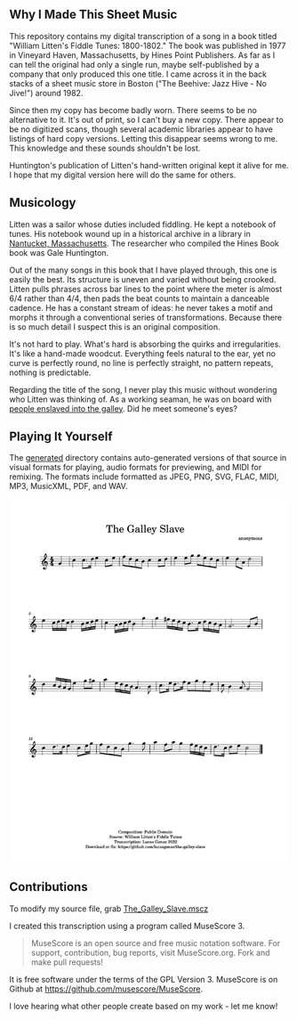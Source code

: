 ## Why I Made This Sheet Music

This repository contains my digital transcription of a song in a book titled "William Litten's Fiddle Tunes: 1800-1802." The book was published in 1977 in Vineyard Haven, Massachusetts, by Hines Point Publishers. As far as I can tell the original had only a single run, maybe self-published by a company that only produced this one title. I came across it in the back stacks of a sheet music store in Boston ("The Beehive: Jazz Hive - No Jive!") around 1982. 

Since then my copy has become badly worn. There seems to be no alternative to it. It's out of print, so I can't buy a new copy. There appear to be no digitized scans, though several academic libraries appear to have listings of hard copy versions. Letting this disappear seems wrong to me. This knowledge and these sounds shouldn't be lost. 

Huntington's publication of Litten's hand-written original kept it alive for me. I hope that my digital version here will do the same for others. 

## Musicology

Litten was a sailor whose duties included fiddling. He kept a notebook of tunes. His notebook wound up in a historical archive in a library in [Nantucket, Massachusetts](https://en.wikipedia.org/wiki/Nantucket#The_whaling_industry). The researcher who compiled the Hines Book book was Gale Huntington.

Out of the many songs in this book that I have played through, this one is easily the best. Its structure is uneven and varied without being crooked. Litten pulls phrases across bar lines to the point where the meter is almost 6/4 rather than 4/4, then pads the beat counts to maintain a danceable cadence. He has a constant stream of ideas: he never takes a motif and morphs it through a conventional series of transformations. Because there is so much detail I suspect this is an original composition. 

It's not hard to play. What's hard is absorbing the quirks and irregularities. It's like a hand-made woodcut. Everything feels natural to the ear, yet no curve is perfectly round, no line is perfectly straight, no pattern repeats, nothing is predictable.

Regarding the title of the song, I never play this music without wondering who Litten was thinking of. As a working seaman, he was on board with [people enslaved into the galley](https://en.wikipedia.org/wiki/Galley_slave). Did he meet someone's eyes?

## Playing It Yourself

The [generated](generated) directory contains auto-generated versions of that source in visual formats for playing, audio formats for previewing, and MIDI for remixing. The formats include formatted as JPEG, PNG, SVG, FLAC, MIDI, MP3, MusicXML, PDF, and WAV. 

![](generated/The_Galley_Slave-1.jpg)

## Contributions

To modify my source file, grab [The_Galley_Slave.mscz](The_Galley_Slave.mscz)

I created this transcription using a program called MuseScore 3. 

> MuseScore is an open source and free music notation software. For support, contribution, bug reports, visit MuseScore.org. Fork and make pull requests! 

It is free software under the terms of the GPL Version 3. MuseScore is on Github at https://github.com/musescore/MuseScore.

I love hearing what other people create based on my work - let me know!

